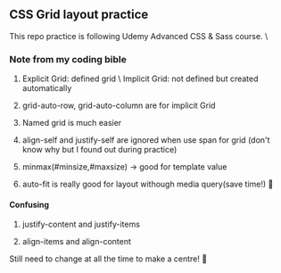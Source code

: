 ## CSS Grid layout practice 

This repo practice is following Udemy Advanced CSS & Sass course. \\

### Note from my coding bible 
1. Explicit Grid: defined grid \\
   Implicit Grid: not defined but created automatically

2. grid-auto-row, grid-auto-column are for implicit Grid

3. Named grid is much easier

4. align-self and justify-self are ignored when use span for grid        (don't know why but I found out during practice)

5. minmax(#minsize,#maxsize) -> good for template value

6. auto-fit is really good for layout withough media query(save time!) :lollipop:

#### Confusing 

1. justify-content and justify-items

2. align-items and align-content

Still need to change at all the time to make a centre! :cookie:

